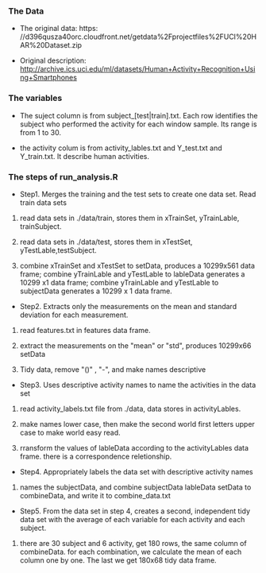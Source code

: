 ### The Data
* The original data: https:
//d396qusza40orc.cloudfront.net/getdata%2Fprojectfiles%2FUCI%20HAR%20Dataset.zip

* Original description:
http://archive.ics.uci.edu/ml/datasets/Human+Activity+Recognition+Using+Smartphones

### The variables

* The suject column is from subject_[test|train].txt. Each row identifies the subject who performed the activity for each window sample. Its range is from 1 to 30.

* the activity colum is from activity_lables.txt and Y_test.txt and Y_train.txt. It describe human activities.

### The steps of run_analysis.R
* Step1. Merges the training and the test sets to create one data set.
 Read train data sets
 
 1. read data sets in ./data/train, stores them in xTrainSet, yTrainLable, trainSubject.
 
 2. read data sets in ./data/test, stores them in xTestSet, yTestLable,testSubject.
 
 3. combine xTrainSet and xTestSet to setData, produces a 10299x561 data frame; combine yTrainLable and yTestLable to lableData generates a 10299 x1 data frame; combine yTrainLable and  yTestLable to subjectData generates a 10299 x 1 data frame.


* Step2. Extracts only the measurements on the mean and standard 
 deviation for each measurement. 
 
 1. read features.txt in features data frame.
 
 2. extract the measurements on the  "mean" or "std", produces 10299x66 setData
 
 3. Tidy data, remove "()" , "-", and make names descriptive
 

* Step3. Uses descriptive activity names to name the activities in 
the data set

1. read activity_labels.txt file from ./data, data stores in activityLables.

2. make names lower case, then make the second world first letters upper case to make world easy read.

3. rransform the values of lableData according to the activityLables data frame. there is a correspondence reletionship.


* Step4. Appropriately labels the data set with descriptive activity  names

1. names the subjectData, and combine subjectData lableData setData to combineData, and write it to combine_data.txt

* Step5. From the data set in step 4, creates a second, independent tidy data set 
 with the average of each variable for each activity and each subject.
 
1. there are 30 subject and 6 activity, get 180 rows, the same column of combineData. for each combination, we calculate the mean of each column one by one.
 The last we get 180x68 tidy data frame.
